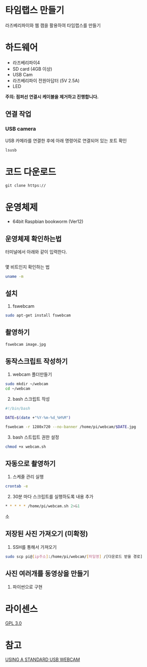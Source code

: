 
# 타임랩스 만들기  

라즈베리파이와 웹 캠을 활용하여 타임랩스를 만들기


# 하드웨어 

- 라즈베리파이4  
- SD card (4GB 이상)
- USB Cam
- 라즈베리파이 전원아답터 (5V 2.5A)
- LED 

**주의: 점퍼선 연결시 케이블을 제거하고 진행합니다.**


## 연결 작업 
### USB camera
USB 카메라를 연결한 후에 아래 명령어로 연결되어 있는 포트 확인  

```bash
lsusb
```

# 코드 다운로드 

    git clone https://

# 운영체제 

- 64bit Raspbian bookworm (Ver12) 

## 운영체제 확인하는법
터미널에서 아래와 같이 입력한다.
```bash
```
몇 비트인지 확인하는 법 
```bash
uname -m
```

## 설치  
1. fswebcam 
```bash
sudo apt-get install fswebcam
```

## 촬영하기 
```bash 
fswebcam image.jpg 
```

## 동작스크립트 작성하기
1. webcam 폴더만들기
```bash
sudo mkdir ~/webcam
cd ~/webcam
```

2. bash 스크립트 작성 
```bash
#!/bin/bash

DATE=$(date +"%Y-%m-%d_%H%M")

fswebcam -r 1280x720 --no-banner /home/pi/webcam/$DATE.jpg
```
3. bash 스트립트 권한 설정 
```bash 
chmod +x webcam.sh
```

## 자동으로 촬영하기
1. 스케줄 관리 실행 
```bash
crontab -e 
```
2. 30분 마다 스크립트를 실행하도록 내용 추가
```bash
* * * * * /home/pi/webcam.sh 2>&1
```
소
## 저장된 사진 가져오기 (미확정)   
1. SSH를 통해서 가져오기 
```bash
sudo scp pi@[ip주소]:/home/pi/webcam/[파일명] /[다운로드 받을 경로]
```

## 사진 여러개를 동영상을 만들기
1. 파이썬으로 구현 

# 라이센스 
[GPL 3.0](https://olis.or.kr/license/Detailselect.do?lId=1072&mapCode=010072)

# 참고
[USING A STANDARD USB WEBCAM](https://www-users.york.ac.uk/~mjf5/shed_cam/src/USB%20webcam.html)
